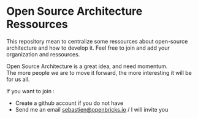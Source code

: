 # Open Source Architecture Ressources

This repository mean to centralize some ressources about open-source architecture and how to develop it.
Feel free to join and add your organization and ressources. 

Open Source Architecture is a great idea, and need momentum.    
The more people we are to move it forward, the more interesting it will be for us all.

If you want to join : 
* Create a github account if you do not have 
* Send me an email sebastien@openbricks.io / I will invite you

